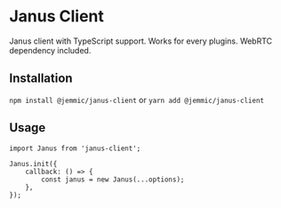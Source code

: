 # Janus Client

Janus client with TypeScript support. Works for every plugins. WebRTC dependency included.

## Installation

`npm install @jemmic/janus-client`
or
`yarn add @jemmic/janus-client`

## Usage

```
import Janus from 'janus-client';

Janus.init({
    callback: () => {
        const janus = new Janus(...options);
    },
});
```
